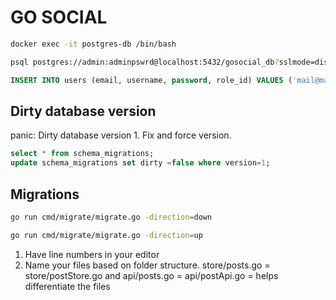 # GO SOCIAL

```bash
docker exec -it postgres-db /bin/bash
```

```bash
psql postgres://admin:adminpswrd@localhost:5432/gosocial_db?sslmode=disable
```

```sql
INSERT INTO users (email, username, password, role_id) VALUES ('mail@mail.com', 'mail', 'mail', 1);
```

## Dirty database version

panic: Dirty database version 1. Fix and force version.

```sql
select * from schema_migrations;
update schema_migrations set dirty =false where version=1;
```

## Migrations

```bash
go run cmd/migrate/migrate.go -direction=down
```

```bash
go run cmd/migrate/migrate.go -direction=up
```

1. Have line numbers in your editor
2. Name your files based on folder structure. store/posts.go = store/postStore.go and api/posts.go = api/postApi.go = helps differentiate the files